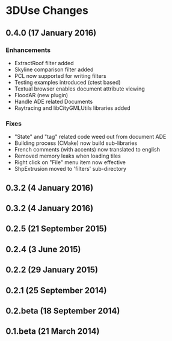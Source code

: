 # 3DUse Changes

0.4.0 (17 January 2016)
-----------------------
### Enhancements
 * ExtractRoof filter added
 * Skyline comparison filter added
 * PCL now supported for writing filters
 * Testing examples introduced (ctest based)
 * Textual browser enables document attribute viewing
 * FloodAR (new plugin)
 * Handle ADE related Documents
 * Raytracing and libCityGMLUtils libraries added

### Fixes
 * "State" and "tag" related code weed out from document ADE
 * Building process (CMake) now build sub-libraries
 * French comments (with accents) now translated to english
 * Removed memory leaks when loading tiles
 * Right click on "File" menu item now effective
 * ShpExtrusion moved to 'filters' sub-directory

0.3.2 (4 January 2016)
----------------------

0.3.2 (4 January 2016)
----------------------

0.2.5 (21 September 2015)
-------------------------

0.2.4 (3 June 2015)
-------------------

0.2.2 (29 January 2015)
-----------------------

0.2.1 (25 September 2014)
-------------------------

0.2.beta (18 September 2014)
----------------------------

0.1.beta (21 March 2014)
------------------------
